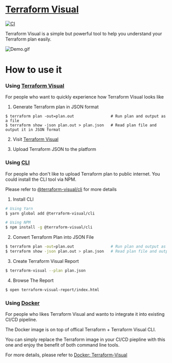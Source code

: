 # [Terraform Visual](https://hieven.github.io/terraform-visual/)

[![CI](https://github.com/Wiston999/terraform-visual/actions/workflows/push.yml/badge.svg)](https://github.com/Wiston999/terraform-visual/actions/workflows/push.yml)

Terraform Visual is a simple but powerful tool to help you understand your Terraform plan easily.

![Demo.gif](https://github.com/hieven/terraform-visual/blob/master/docs/demo.gif?raw=true)

# How to use it

### Using [Terraform Visual](https://hieven.github.io/terraform-visual/)
For people who want to quickly experience how Terraform Visual looks like

1. Generate Terraform plan in JSON format

```shell
$ terraform plan -out=plan.out                # Run plan and output as a file
$ terraform show -json plan.out > plan.json   # Read plan file and output it in JSON format
```

2. Visit [Terraform Visual](https://hieven.github.io/terraform-visual/)

3. Upload Terraform JSON to the platform

### Using [CLI](https://www.npmjs.com/package/@terraform-visual/cli)
For people who don't like to upload Terraform plan to public internet. You could install the CLI tool via NPM.

Please refer to [@terraform-visual/cli](https://www.npmjs.com/package/@terraform-visual/cli) for more details

1. Install CLI
```sh
# Using Yarn
$ yarn global add @terraform-visual/cli

# Using NPM
$ npm install -g @terraform-visual/cli
```

2. Convert Terraform Plan into JSON File
```sh
$ terraform plan -out=plan.out                # Run plan and output as a file
$ terraform show -json plan.out > plan.json   # Read plan file and output it in JSON format
```

3. Create Terraform Visual Report
```sh
$ terraform-visual --plan plan.json
```

4. Browse The Report
```sh
$ open terraform-visual-report/index.html
```

### Using [Docker](https://hub.docker.com/r/hieven/terraform-visual-cli)

For people who likes Terraform Visual and wanto to integrate it into existing CI/CD pipeline.

The Docker image is on top of offical Terraform + Terraform Visual CLI.

You can simply replace the Terraform image in your CI/CD piepline with this one and enjoy the benefit of both command line tools.

For more details, please refer to [Docker: Terraform-Visual](https://hub.docker.com/r/hieven/terraform-visual-cli)
